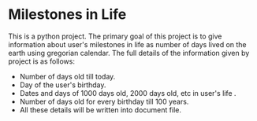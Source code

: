 # Milestones in Life
This is a python project. The primary goal of this project is to give information about user's milestones in life as number of days lived on the earth using gregorian calendar. 
The full details of the information given by project is as follows:
* Number of days old till today.
* Day of the user's birthday.
* Dates and days of 1000 days old, 2000 days old, etc in user's life .
* Number of days old for every birthday till 100 years.
* All these details will be written into document file.
